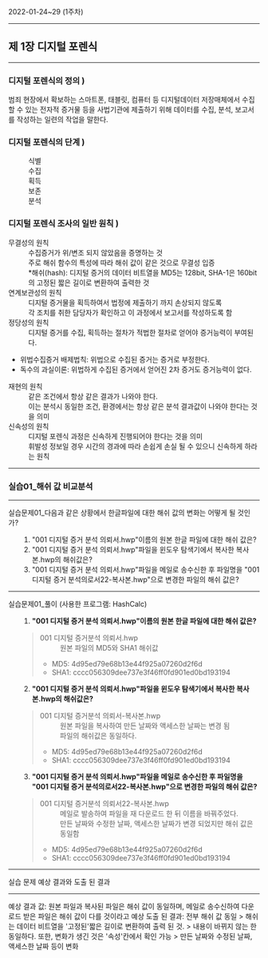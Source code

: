 2022-01-24~29 (1주차)
<hr />
<h2>제 1장 디지털 포렌식</h2>
<hr />

<h3>디지털 포렌식의 정의 )</h3>
범죄 현장에서 확보하는 스마트폰, 태블릿, 컴퓨터 등 디지털데이터 저장매체에서 
수집할 수 있는 전자적 증거물 등을 사법기관에 제출하기 위해 데이터를 수집, 분석, 보고서를 
작성하는 일련의 작업을 말한다.

<h3>디지털 포렌식의 단계 )</h3>
<dl>
   <dd>식별</dd>
   <dd>수집</dd>
   <dd>획득</dd>
   <dd>보존</dd>
   <dd>분석</dd>
</dl>

<h3>디지털 포렌식 조사의 일반 원칙 )</h3>
<dl>
   <dt>무결성의 원칙</dt>
	<dd>수집증거가 위/변조 되지 않았음을 증명하는 것</dd>
	<dd>주로 해쉬 함수의 특성에 따라 해쉬 값이 같은 것으로 무결성 입증</dd>
	<dd>*해쉬(hash): 디지털 증거의 데이터 비트열을 MD5는 128bit, SHA-1은 160bit의 고정된 짧은 길이로 변환하여 출력한 것</dd>

   <dt>연계보관성의 원칙</dt>
	<dd>디지털 증거물을 획득하여서 법정에 제출하기 까지 손상되지 않도록</dd>
	<dd>각 조치를 취한 담당자가 확인하고 이 과정에서 보고서를 작성하도록 함</dd>

   <dt>정당성의 원칙</dt>
	<dd>디지털 증거를 수집, 획득하는 절차가 적법한 절차로 얻어야 증거능력이 부여된다.</dd>
	<ul>
	    <li>위법수집증거 배제법칙: 위법으로 수집된 증거는 증거로 부정한다.</li>
	    <li>독수의 과실이론: 위법하게 수집된 증거에서 얻어진 2차 증거도 증거능력이 없다.</li>
	</ul>

   <dt>재현의 원칙</dt>
	<dd>같은 조건에서 항상 같은 결과가 나와야 한다.</dd>
	<dd>이는 분석시 동일한 조건, 환경에서는 항상 같은 분석 결과값이 나와야 한다는 것을 의미</dd>

   <dt>신속성의 원칙</dt>
	<dd>디지털 포렌식 과정은 신속하게 진행되어야 한다는 것을 의미</dd>
	<dd>휘발성 정보일 경우 시간의 경과에 따라 손쉽게 손실 될 수 있으니 신속하게 하라는 원칙</dd>
</dl>

<hr />
<h3>실습01_해쉬 값 비교분석</h3>
<hr />

실습문제01_다음과 같은 상황에서 한글파일에 대한 해쉬 값의 변화는 어떻게 될 것인가?
<ul>
   <ol>
	<li>"001 디지털 증거 분석 의뢰서.hwp"이름의 원본 한글 파일에 대한 해쉬 값은?</li>
	<li>"001 디지털 증거 분석 의뢰서.hwp"파일을 윈도우 탐색기에서 복사한 복사본.hwp의 해쉬값은?</li>
	<li>"001 디지털 증거 분석 의뢰서.hwp"파일을 메일로 송수신한 후 파일명을 "001 디지털 증거 분석의로서22-복사본.hwp"으로 변경한 파일의 해쉬 값은?</li>
   </ol>
</ul>

<hr>

실습문제01_풀이
(사용한 프로그램: HashCalc)
<ul>
   <ol>
	<li><strong>"001 디지털 증거 분석 의뢰서.hwp"이름의 원본 한글 파일에 대한 해쉬 값은?</strong></li>
   </ol>
	<blockquote>
		<dl>
		    <dt>001 디지털 증거분석 의뢰서.hwp</dt>
			<dd>원본 파일의 MD5와 SHA1 해쉬값</dd>
			<ul>
			     <li>MD5: 4d95ed79e68b13e44f925a07260d2f6d</li>
			     <li>SHA1: cccc056309dee737e3f46ff0fd901ed0bd193194</li>
			</ul>
		</dl>
	</blockquote>
</ul>

<ul>
   <ol start="2">
        <li><strong>"001 디지털 증거 분석 의뢰서.hwp"파일을 윈도우 탐색기에서 복사한 복사본.hwp의 해쉬값은?</strong></li>
   </ol>
	<blockquote>
		<dl>
		    <dt>001 디지털 증거분석 의뢰서-복사본.hwp</dt>
			<dd>원본 파일을 복사하여 만든 날짜와 액세스한 날짜는 변경 됨</dd>
			<dd>파일의 해쉬값은 동일하다.</dd>
			<ul>
			     <li>MD5: 4d95ed79e68b13e44f925a07260d2f6d</li>
			     <li>SHA1: cccc056309dee737e3f46ff0fd901ed0bd193194</li>
			</ul>
		</dl>
	</blockquote>
</ul>

<ul>
   <ol start="3">
	<li><strong>"001 디지털 증거 분석 의뢰서.hwp"파일을 메일로 송수신한 후 파일명을 "001 디지털 증거 분석의로서22-복사본.hwp"으로 변경한 파일의 해쉬 값은?</strong></li>
   </ol>
	<blockquote>
		<dl>
		    <dt>001 디지털 증거분석 의뢰서22-복사본.hwp</dt>
			<dd>메일로 발송하여 파일을 재 다운로드 한 뒤 이름을 바꿔주었다.</dd>
			<dd>만든 날짜와 수정한 날짜, 액세스한 날짜가 변경 되었지만 해쉬 값은 동일함</dd>
			<ul>
			     <li>MD5: 4d95ed79e68b13e44f925a07260d2f6d</li>
			     <li>SHA1: cccc056309dee737e3f46ff0fd901ed0bd193194</li>
			</ul>
		</dl>
	</blockquote>
</ul>

<hr>
실습 문제 예상 결과와 도출 된 결과
<hr>
예상 결과 값: 원본 파일과 복사된 파일은 해쉬 값이 동일하며, 메일로 송수신하여 다운로드 받은 파일은 해쉬 값이 다를 것이라고 예상
도출 된 결과: 전부 해쉬 값 동일 > 해쉬는 데이터 비트열을 '고정된'짧은 길이로 변환하여 출력 된 것. > 내용이 바뀌지 않는 한 동일하다.
              또한, 변화가 생긴 것은 '속성'칸에서 확인 가능 > 만든 날짜와 수정된 날짜, 액세스한 날짜 등이 변화 
